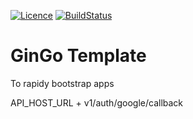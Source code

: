 [![Licence](https://img.shields.io/github/license/LombardiDaniel/go-gin-template?style=for-the-badge)](./LICENSE)
[![BuildStatus](https://img.shields.io/github/actions/workflow/status/LombardiDaniel/go-gin-template/ci.yml?style=for-the-badge)](https://github.com/LombardiDaniel/go-gin-template/actions)

# GinGo Template

To rapidy bootstrap apps

API_HOST_URL + v1/auth/google/callback
